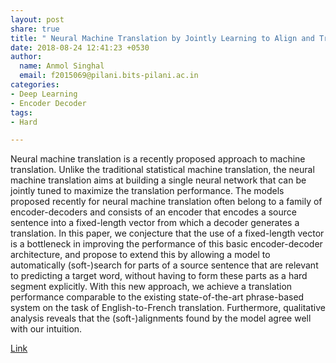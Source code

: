 ```yaml
---
layout: post
share: true
title: " Neural Machine Translation by Jointly Learning to Align and Translate"
date: 2018-08-24 12:41:23 +0530
author:
  name: Anmol Singhal
  email: f2015069@pilani.bits-pilani.ac.in
categories:
- Deep Learning
- Encoder Decoder
tags:
- Hard

---
```

Neural machine translation is a recently proposed approach to machine translation. Unlike the traditional statistical machine translation, the neural machine translation aims at building a single neural network that can be jointly tuned to maximize the translation performance. The models proposed recently for neural machine translation often belong to a family of encoder-decoders and consists of an encoder that encodes a source sentence into a fixed-length vector from which a decoder generates a translation. In this paper, we conjecture that the use of a fixed-length vector is a bottleneck in improving the performance of this basic encoder-decoder architecture, and propose to extend this by allowing a model to automatically (soft-)search for parts of a source sentence that are relevant to predicting a target word, without having to form these parts as a hard segment explicitly. With this new approach, we achieve a translation performance comparable to the existing state-of-the-art phrase-based system on the task of English-to-French translation. Furthermore, qualitative analysis reveals that the (soft-)alignments found by the model agree well with our intuition.

[Link](https://arxiv.org/abs/1409.0473)